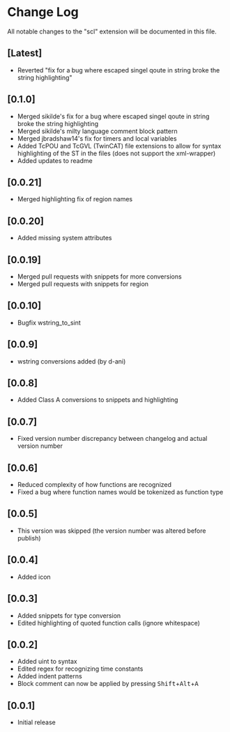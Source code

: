 # Change Log
All notable changes to the "scl" extension will be documented in this file.

## [Latest]
- Reverted "fix for a bug where escaped singel qoute in string broke the string highlighting"

## [0.1.0]
- Merged sikilde's fix for a bug where escaped singel qoute in string broke the string highlighting
- Merged sikilde's milty language comment block pattern
- Merged jbradshaw14's fix for timers and local variables
- Added TcPOU and TcGVL (TwinCAT) file extensions to allow for syntax highlighting of the ST in the files (does not support the xml-wrapper)
- Added updates to readme

## [0.0.21]
- Merged highlighting fix of region names

## [0.0.20]
- Added missing system attributes

## [0.0.19]
- Merged pull requests with snippets for more conversions
- Merged pull requests with snippets for region

## [0.0.10]
- Bugfix wstring_to_sint

## [0.0.9]
- wstring conversions added (by d-ani)

## [0.0.8]
- Added Class A conversions to snippets and highlighting

## [0.0.7]
- Fixed version number discrepancy between changelog and actual version number

## [0.0.6]
- Reduced complexity of how functions are recognized
- Fixed a bug where function names would be tokenized as function type

## [0.0.5]
- This version was skipped (the version number was altered before publish)

## [0.0.4]
- Added icon

## [0.0.3]
- Added snippets for type conversion
- Edited highlighting of quoted function calls (ignore whitespace)

## [0.0.2]
- Added uint to syntax
- Edited regex for recognizing time constants
- Added indent patterns
- Block comment can now be applied by pressing <kbd>Shift</kbd>+<kbd>Alt</kbd>+<kbd>A</kbd>

## [0.0.1]
- Initial release
